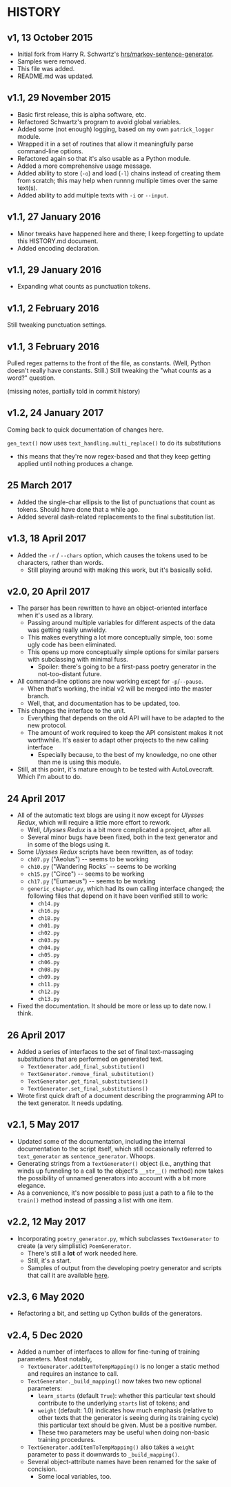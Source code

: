 HISTORY
=======

v1, 13 October 2015
--------------------
* Initial fork from Harry R. Schwartz's [hrs/markov-sentence-generator](https://github.com/hrs/markov-sentence-generator).
* Samples were removed.
* This file was added.
* README.md was updated.

v1.1, 29 November 2015
----------------------
* Basic first release, this is alpha software, etc.
* Refactored Schwartz's program to avoid global variables.
* Added some (not enough) logging, based on my own `patrick_logger` module.
* Wrapped it in a set of routines that allow it meaningfully parse command-line options.
* Refactored again so that it's also usable as a Python module.
* Added a more comprehensive usage message.
* Added ability to store (`-o`) and load (`-l`) chains instead of creating them from scratch; this may help when runnng multiple times over the same text(s).
* Added ability to add multiple texts with `-i` or `--input`.

v1.1, 27 January 2016
---------------------
* Minor tweaks have happened here and there; I keep forgetting to update this HISTORY.md document.
* Added encoding declaration.

v1.1, 29 January 2016
----------------------
* Expanding what counts as punctuation tokens.

v1.1, 2 February 2016
---------------------
Still tweaking punctuation settings.

v1.1, 3 February 2016
----------------------
Pulled regex patterns to the front of the file, as constants. (Well, Python doesn't really have constants. Still.) Still tweaking the "what counts as a word?" question.


(missing notes, partially told in commit history)


v1.2, 24 January 2017
---------------------
Coming back to quick documentation of changes here.

`gen_text()` now uses `text_handling.multi_replace()` to do its substitutions
  * this means that they're now regex-based and that they keep getting applied until nothing produces a change.

25 March 2017
-------------
* Added the single-char ellipsis to the list of punctuations that count as tokens. Should have done that a while ago.
* Added several dash-related replacements to the final substitution list. 

v1.3, 18 April 2017
-------------------
* Added the `-r` / `--chars` option, which causes the tokens used to be characters, rather than words.
  * Still playing around with making this work, but it's basically solid.

v2.0, 20 April 2017
-------------------
* The parser has been rewritten to have an object-oriented interface when it's used as a library.
  * Passing around multiple variables for different aspects of the data was getting really unwieldy.
  * This makes everything a lot more conceptually simple, too: some ugly code has been eliminated.
  * This opens up more conceptually simple options for similar parsers with subclassing with minimal fuss.
    * Spoiler: there's going to be a first-pass poetry generator in the not-too-distant future.
* All command-line options are now working except for `-p`/`--pause`.
  * When that's working, the initial v2 will be merged into the master branch.
  * Well, that, and documentation has to be updated, too.
* This changes the interface to the unit.
  * Everything that depends on the old API will have to be adapted to the new protocol.
  * The amount of work required to keep the API consistent makes it not worthwhile. It's easier to adapt other projects to the new calling interface
    * Especially because, to the best of my knowledge, no one other than me is using this module.
* Still, at this point, it's mature enough to be tested with AutoLovecraft. Which I'm about to do.

24 April 2017
-------------
* All of the automatic text blogs are using it now except for *Ulysses Redux*, which will require a little more effort to rework.
  * Well, *Ulysses Redux* is a bit more complicated a project, after all.
  * Several minor bugs have been fixed, both in the text generator and in some of the blogs using it.
* Some *Ulysses Redux* scripts have been rewritten, as of today:
  * `ch07.py` ("Aeolus") -- seems to be working
  * `ch10.py` ("Wandering Rocks` -- seems to be working
  * `ch15.py` ("Circe") -- seems to be working
  * `ch17.py` ("Eumaeus") -- seems to be working
  * `generic_chapter.py`, which had its own calling interface changed; the following files that depend on it have been verified still to work:
    * `ch14.py`
    * `ch16.py`
    * `ch18.py`
    * `ch01.py`
    * `ch02.py`
    * `ch03.py`
    * `ch04.py`
    * `ch05.py`
    * `ch06.py`
    * `ch08.py`
    * `ch09.py`
    * `ch11.py`
    * `ch12.py`
    * `ch13.py`
* Fixed the documentation. It should be more or less up to date now. I think.

26 April 2017
-------------
* Added a series of interfaces to the set of final text-massaging substitutions that are performed on generated text.
  * `TextGenerator.add_final_substitution()`
  * `TextGenerator.remove_final_substitution()`
  * `TextGenerator.get_final_substitutions()`
  * `TextGenerator.set_final_substitutions()`
* Wrote first quick draft of a document describing the programming API to the text generator. It needs updating.

v2.1, 5 May 2017
----------------
* Updated some of the documentation, including the internal documentation to the script itself, which still occasionally referred to `text_generator` as `sentence_generator`. Whoops.
* Generating strings from a `TextGenerator()` object (i.e., anything that winds up funneling to a call to the object's `__str__()` method) now takes the possibility of unnamed generators into account with a bit more elegance.
* As a convenience, it's now possible to pass just a path to a file to the `train()` method instead of passing a list with one item.

v2.2, 12 May 2017
-----------------
* Incorporating `poetry_generator.py`, which subclasses `TextGenerator` to create (a very simplistic) `PoemGenerator`.
  * There's still a **lot** of work needed here.
  * Still, it's a start.
  * Samples of output from the developing poetry generator and scripts that call it are available [here](https://libidomechanica.tumblr.com/).

v2.3, 6 May 2020
----------------
* Refactoring a bit, and setting up Cython builds of the generators.

v2.4, 5 Dec 2020
----------------
* Added a number of interfaces to allow for fine-tuning of training parameters. Most notably,
  * `TextGenerator.addItemToTempMapping()` is no longer a static method and requires an instance to call.
  * `TextGenerator._build_mapping()` now takes two new optional parameters:
    * `learn_starts` (default `True`): whether this particular text should contribute to the underlying `starts` list of tokens; and
    * `weight` (default: 1.0) indicates how much emphasis (relative to other texts that the generator is seeing during its training cycle) this particular text should be given. Must be a positive number.
    * These two parameters may be useful when doing non-basic training procedures.
  * `TextGenerator.addItemToTempMapping()` also takes a `weight` parameter to pass it downwards to `_build_mapping()`.
  * Several object-attribute names have been renamed for the sake of concision.
    * Some local variables, too.